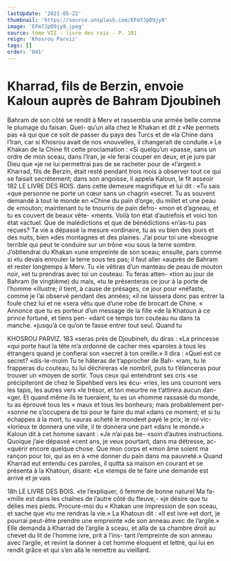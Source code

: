 ```yaml
---
lastUpdate: '2021-05-22'
thumbnail: 'https://source.unsplash.com/EFm7JpD9jy8'
image: 'EFm7JpD9jy8.jpeg'
source: tome VII - livre des rois - P. 181
reign: 'Khosrou Parviz'
tags: []
order: '041'
---
```


# Kharrad, fils de Berzin, envoie Kaloun auprès de Bahram Djoubineh

Bahram de son côté se rendit à Merv et rassembla
une armée belle comme le plumage du faisan. Quel-
qu’un alla chez le Khakan et dit z «Ne permets pas
«à qui que ce soit de passer du pays des Turcs et de
«la Chine dans l’lran, car si Khosrou avait de nos
«nouvelles, il changerait de conduite.» Le Khakan
de la Chine fit cette proclamation : «Si quelqu’un
«passe, sans un ordre de mon sceau, dans l’Iran, je
«le ferai couper en deux, et je jure par Dieu que
«je ne lui permettrai pas de se racheter pour de «l’argent.»
Kharrad, fils de Berzin, était resté pendant trois mois à observer tout ce qui se faisait secrètement; dans son angoisse, il appela Kaloun, le fit asseoir
182 LE LIVRE DES ROIS.
dans cette demeure magnifique et lui dit : «Tu sais
«que personne ne porte un cœur sans un chagrin «secret. Tu as souvent demandé à tout le monde en «Chine du pain d’orge, du millet et une peau de «mouton; maintenant tu te tnourris de pain defro- «mon et d’agneau, et tu es couvert de beaux vête- «ments. Voilà ton état d’autrefois et voici ton état
«actuel. Que de malédictions et que de bénédictions «n’as-tu pas reçues? Ta vie a dépassé la mesure «ordinaire, tu as vu bien des jours et des nuits, bien «des montagnes et des plaines. J’ai pour toi une «besogne terrible qui peut te conduire sur un trône «ou sous la terre sombre. J’obtiendrai du Khakan «une empreinte de son sceau; ensuite, pars comme si «tu devais enrouler la terre sous tes pas; il faut aller «auprès de Bahram et rester longtemps à Merv. Tu «le vêtiras d’un manteau de peau de mouton noir,
«et tu prendras avec toi un couteau. Tu feras atten- «tion au jour de Bahram (le vingtième) du mais, «tu te présenteras ce jour à la porte de l’homme «illustre; il tient, à cause de présages, ce jour pour «néfaste, comme je l’ai observé pendant des années;
«il ne laissera donc pas entrer la foule chez lui et ne «sera vêtu que d’une robe de brocart de Chine.
« Annonce que tu es porteur d’un message de la fille «de la Khatoun à ce prince fortuné, et tiens pen-
«dant ce temps ton couteau nu dans ta manche. «jusqu’à ce qu’on te fasse entrer tout seul. Quand tu

KHOSROU PARVlZ. 183 «seras près de Djoubineh, du diras : «La princesse
«qui porte haut la tête m’a ordonné de cacher mes «paroles à tous les étrangers quand je confierai son «secret à ton oreille.» Il dira : «Quel est ce secret? «dis-le-moim Tu te hâteras de t’approcher de Bah- «ram, tu le frapperas du couteau, tu lui déchireras «le nombril, puis tu t’élanceras pour trouver un «moyen de sortir. Tous ceux qui entendront ses cris «se précipiteront de chez le Sipehbed vers les écu- «ries, les uns courront vers les tapis, les autres vers
«le trésor, et ton meurtre ne t’attirera aucun dan-
«ger. Et quand même ils te tueraient, tu es un «homme rassasié du monde, tu as éprouvé tous les
« maux et tous les bonheurs; mais probablement per- «sonne ne s’occupera de toi pour te faire du mal «dans ce moment; et si tu échappes à la mort, tu «auras acheté le mondeet payé le prix; le roi vic- «lorieux te donnera une ville, il te donnera une part «dans le monde.»
Kaloun dit à cet homme savant : «Je n’ai pas be- «soin d’autres instructions. Quoique j’aie dépassé
«cent ans, je veux pourtant, dans ma détresse, ac- «quérir encore quelque chose. Que mon corps et «mon âme soient ma rançon pour toi, qui as en à
«me donner du pain dans ma pauvreté.» Quand Kharrad eut entendu ces paroles, il quitta sa maison en courant et se présenta à la Khatoun, disant: «Le «temps de te faire une demande est arrivé et je vais

18h LE LIVRE DES BOIS.
«te l’expliquer, ô femme de bonne naturel Ma fa- «mille est dans les chaînes de l’autre côté du fleuve,-
«je désire que tu délies mes pieds. Procure-moi du
« Khakan une impression de son sceau, et sache que «tu me rendras la vie.» La Khatoun dit : «Il est ivre «et dort, je pourrai peut-être prendre une empreinte «de son anneau avec de l’argile.» Elle demanda à Kharrad de l’argile à sceau, et alla de sa chambre droit au chevet du lit de l’homme ivre, prit à l’ins-
tant l’empreinte de son anneau avec l’argile, et revint
la donner à cet homme éloquent et lettré, qui lui
en rendit grâce et qui s’en alla le remettre au vieillard.
